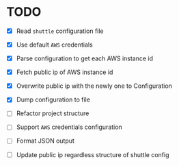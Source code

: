 # TODO

- [x] Read `shuttle` configuration file
- [x] Use default `AWS` credentials
- [x] Parse configuration to get each AWS instance id
- [x] Fetch public ip of AWS instance id
- [x] Overwrite public ip with the newly one to Configuration
- [x] Dump configuration to file
- [ ] Refactor project structure
- [ ] Support `AWS` credentials configuration
- [ ] Format JSON output
- [ ] Update public ip regardless structure of shuttle config

